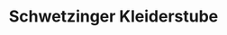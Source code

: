 ---
title: "Schwetzinger Kleiderstube"
url: /schwetzingen/schwetzinger-kleiderstube-friedrichsfelder-strasse/
shop: Kleidung
---